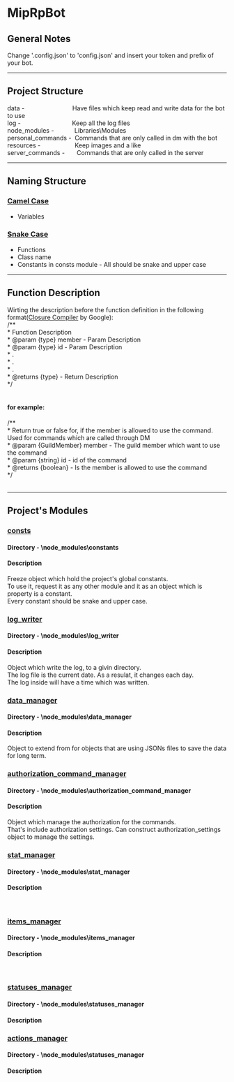 # MipRpBot

General Notes
-------------
Change '.config.json' to 'config.json' and insert your token and prefix of your bot.

***

Project Structure
-----------------

data -&nbsp;&nbsp;&nbsp;&nbsp;&nbsp;&nbsp;&nbsp;&nbsp;&nbsp;&nbsp;&nbsp;&nbsp;&nbsp;&nbsp;&nbsp;&nbsp;&nbsp;&nbsp;&nbsp;&nbsp;&nbsp;&nbsp;&nbsp;&nbsp;&nbsp;&nbsp;&nbsp;&nbsp;Have files which keep read and write data for the bot to use<br/>
log -&nbsp;&nbsp;&nbsp;&nbsp;&nbsp;&nbsp;&nbsp;&nbsp;&nbsp;&nbsp;&nbsp;&nbsp;&nbsp;&nbsp;&nbsp;&nbsp;&nbsp;&nbsp;&nbsp;&nbsp;&nbsp;&nbsp;&nbsp;&nbsp;&nbsp;&nbsp;&nbsp;&nbsp;&nbsp;&nbsp;Keep all the log files<br/>
node_modules -&nbsp;&nbsp;&nbsp;&nbsp;&nbsp;&nbsp;&nbsp;&nbsp;&nbsp;&nbsp;&nbsp;&nbsp;Libraries\Modules<br/>
personal_commands -&nbsp;&nbsp;Commands that are only called in dm with the bot<br/>
resources -&nbsp;&nbsp;&nbsp;&nbsp;&nbsp;&nbsp;&nbsp;&nbsp;&nbsp;&nbsp;&nbsp;&nbsp;&nbsp;&nbsp;&nbsp;&nbsp;&nbsp;&nbsp;&nbsp;&nbsp;Keep images and a like<br/>
server_commands -&nbsp;&nbsp;&nbsp;&nbsp;&nbsp;&nbsp;&nbsp;Commands that are only called in the server<br/>

***

Naming Structure
----------------

### <u>Camel Case</u>
* Variables


### <u>Snake Case</u>
* Functions
* Class name
* Constants in consts module - All should be snake and upper case

***

Function Description
--------------------
Wirting the description before the function definition in the following format([Closure Compiler](https://github.com/google/closure-compiler/wiki/Annotating-JavaScript-for-the-Closure-Compiler) by Google):<br/>
/**<br/>
\* Function Description<br/>
\* @param {type} member - Param Description<br/>
\* @param {type} id - Param Description<br/>
\* .<br/>
\* .<br/>
\* .<br/>
\* @returns {type} - Return Description<br/>
\*/<br/>
<br/>

#### for example:
/**<br/>
\* Return true or false for, if the member is allowed to use the command. Used for commands which are called through DM<br/>
\* @param {GuildMember} member - The guild member which want to use the command<br/>
\* @param {string} id - id of the command<br/>
\* @returns {boolean} - Is the member is allowed to use the command<br/>
\*/<br/>
<br/>

***

Project's Modules
-----------------
### <u>consts</u>
#### Directory - \node_modules\constants
#### Description
Freeze object which hold the project's global constants.</br>
To use it, request it as any other module and it as an object which is property is a constant. </br>
Every constant should be snake and upper case.
</br>

### <u>log_writer</u>
#### Directory - \node_modules\log_writer
#### Description
Object which write the log, to a givin directory.</br>
The log file is the current date. As a resulat, it changes each day.</br>
The log inside will have a time which was written.
</br>

### <u>data_manager</u>
#### Directory - \node_modules\data_manager
#### Description
Object to extend from for objects that are using JSONs files to save the data for long term.
</br>

### <u>authorization_command_manager</u>
#### Directory - \node_modules\authorization_command_manager
#### Description
Object which manage the authorization for the commands. </br>
That's include authorization settings. Can construct authorization_settings object to manage the settings.
</br>

### <u>stat_manager</u>
#### Directory - \node_modules\stat_manager
#### Description

</br>

### <u>items_manager</u>
#### Directory - \node_modules\items_manager
#### Description

</br>

### <u>statuses_manager</u>
#### Directory - \node_modules\statuses_manager
#### Description

### <u>actions_manager</u>
#### Directory - \node_modules\statuses_manager
#### Description
